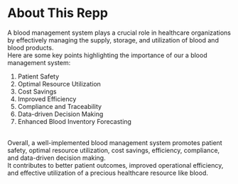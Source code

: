 # About This Repp

A blood management system plays a crucial role in healthcare organizations by effectively managing the supply, storage, and utilization of blood and blood products.<br/>
Here are some key points highlighting the importance of our a blood management system:

1. Patient Safety <br/>
2. Optimal Resource Utilization<br/>
3. Cost Savings<br/>
4. Improved Efficiency<br/>
5. Compliance and Traceability<br/>
6. Data-driven Decision Making<br/>
7. Enhanced Blood Inventory Forecasting<br/>
<br/>
Overall, a well-implemented blood management system promotes patient safety, optimal resource utilization, cost savings, efficiency, compliance, and data-driven decision making.<br/>
It contributes to better patient outcomes, improved operational efficiency, and effective utilization of a precious healthcare resource like blood.
